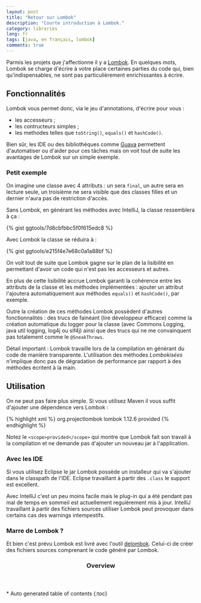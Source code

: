 ```yaml
---
layout: post
title: "Retour sur Lombok"
description: "Courte introduction à Lombok."
category: libraries
lang: fr
tags: [java, en français, lombok]
comments: true
---
```

Parmis les projets que j'affectionne il y a [Lombok](http://www.projectlombok.org). En quelques mots, Lombok se charge d'écrire à votre place certaines parties du code qui, bien qu'indispensables, ne sont pas particulièrement enrichissantes à écrire.

## Fonctionnalités

Lombok vous permet donc, via le jeu d'annotations, d'écrire pour vous :

- les accesseurs ;
- les contructeurs simples ;
- les methodes telles que `toString()`, `equals()` et `hashCode()`.



Bien sûr, les IDE ou des bibliothèques comme [Guava](https://code.google.com/p/guava-libraries/) permettent d'automatiser ou d'aider pour ces tâches mais on voit tout de suite les avantages de Lombok sur un simple exemple.

### Petit exemple

On imagine une classe avec 4 attributs : un sera `final`, un autre sera en lecture seule, un troisième ne sera visible que des classes filles et un dernier n'aura pas de restriction d'accès.

Sans Lombok, en générant les méthodes avec IntelliJ, la classe ressemblera à ça :

{% gist ggtools/7d8cbfbbc5f0f615edc8 %}

Avec Lombok la classe se réduira à :

{% gist ggtools/e215f4e7e68c0a1a88bf %}

On voit tout de suite que Lombok gagne sur le plan de la lisibilité en permettant d'avoir un code qui n'est pas les accesseurs et autres.

En plus de cette lisibilité accrue Lombok garanti la cohérence entre les attributs de la classe et les méthodes implémentées : ajouter un attribut l'ajoutera automatiquement aux méthodes `equals()` et `hashCode()`, par exemple.

Outre la création de ces méthodes Lombok possèdent d'autres fonctionnalités : des trucs de fainéant (lire développeur efficace) comme la création automatique du logger pour la classe (avec Commons Logging, java util logging, log4j ou slf4j) ainsi que des trucs qui ne me convainquent pas totalement comme le `@SneakThrows`.

Détail important : Lombok travaille lors de la compilation en générant du code de manière transparente. L'utilisation des méthodes *Lombokisées* n'implique donc pas de dégradation de performance par rapport à des méthodes écritent à la main.

## Utilisation

On ne peut pas faire plus simple. Si vous utilisez Maven il vous suffit d'ajouter une dépendence vers Lombok :

{% highlight xml %}
<dependencies>
    <dependency>
        <groupId>org.projectlombok</groupId>
        <artifactId>lombok</artifactId>
        <version>1.12.6</version>
        <scope>provided</scope>
    </dependency>
</dependencies>
{% endhighlight %}

Notez le `<scope>provided</scope>` qui montre que Lombok fait son travail à la compilation et ne demande pas d'ajouter un nouveau jar à l'application.

### Avec les IDE

Si vous utilisez Eclipse le jar Lombok possède un installeur qui va s'ajouter dans le classpath de l'IDE. Eclipse travaillant à partir des `.class` le support est excellent.

Avec IntelliJ c'est un peu moins facile mais le plug-in qui a été pendant pas mal de temps en sommeil est actuellement reguièrement mis à jour. IntelliJ travaillant à partir des fichiers sources utiliser Lombok peut provoquer dans certains cas des warnings intempestifs.

### Marre de Lombok ?

Et bien c'est prévu Lombok est livré avec l'outil
[delombok](http://www.projectlombok.org/features/delombok.html). Celui-ci de créer des fichiers sources comprenant le code généré par Lombok.

<section id="table-of-contents" class="toc">
<header>
<h3>Overview</h3>
</header>
<div id="drawer" markdown="1">
*  Auto generated table of contents
{:toc}
</div>
</section><!-- /#table-of-contents -->
